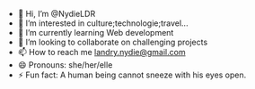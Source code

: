 - 👋 Hi, I’m @NydieLDR
- 👀 I’m interested in culture;technologie;travel...
- 🌱 I’m currently learning Web development 
- 💞️ I’m looking to collaborate on challenging projects
- 📫 How to reach me landry.nydie@gmail.com
- 😄 Pronouns: she/her/elle
- ⚡ Fun fact: A human being cannot sneeze with his eyes open.
<!---
NydieLDR/NydieLDR is a ✨ special ✨ repository because its `README.md` (this file) appears on your GitHub profile.
You can click the Preview link to take a look at your changes.
--->
